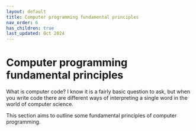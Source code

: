 ```yaml
---
layout: default
title: Computer programming fundamental principles
nav_order: 6
has_children: true
last_updated: Oct 2024
---
```


# Computer programming fundamental principles

What is computer code? I know it is a fairly basic question to ask, but when you write code there are different ways of interpreting a single word in the world of computer science.

This section aims to outline some fundamental principles of computer programming.